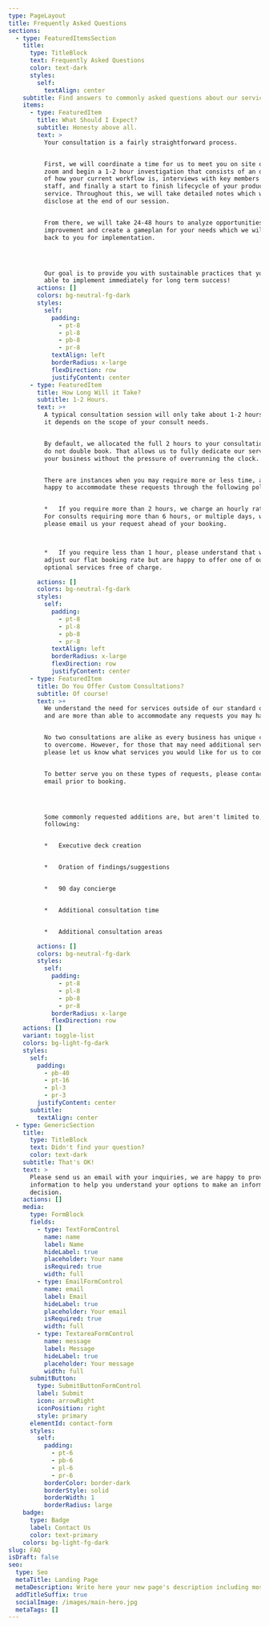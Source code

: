```yaml
---
type: PageLayout
title: Frequently Asked Questions
sections:
  - type: FeaturedItemsSection
    title:
      type: TitleBlock
      text: Frequently Asked Questions
      color: text-dark
      styles:
        self:
          textAlign: center
    subtitle: Find answers to commonly asked questions about our services.
    items:
      - type: FeaturedItem
        title: What Should I Expect?
        subtitle: Honesty above all.
        text: >
          Your consultation is a fairly straightforward process.


          First, we will coordinate a time for us to meet you on site or via
          zoom and begin a 1-2 hour investigation that consists of an overview
          of how your current workflow is, interviews with key members of your
          staff, and finally a start to finish lifecycle of your product or
          service. Throughout this, we will take detailed notes which we will
          disclose at the end of our session.


          From there, we will take 24-48 hours to analyze opportunities for
          improvement and create a gameplan for your needs which we will present
          back to you for implementation.




          Our goal is to provide you with sustainable practices that you will be
          able to implement immediately for long term success!
        actions: []
        colors: bg-neutral-fg-dark
        styles:
          self:
            padding:
              - pt-8
              - pl-8
              - pb-8
              - pr-8
            textAlign: left
            borderRadius: x-large
            flexDirection: row
            justifyContent: center
      - type: FeaturedItem
        title: How Long Will it Take?
        subtitle: 1-2 Hours.
        text: >+
          A typical consultation session will only take about 1-2 hours, though
          it depends on the scope of your consult needs.


          By default, we allocated the full 2 hours to your consultations and we
          do not double book. That allows us to fully dedicate our services to
          your business without the pressure of overrunning the clock.


          There are instances when you may require more or less time, and we are
          happy to accommodate these requests through the following policies:


          *   If you require more than 2 hours, we charge an hourly rate of $85.
          For consults requiring more than 6 hours, or multiple days, we ask to
          please email us your request ahead of your booking.



          *   If you require less than 1 hour, please understand that we cannot
          adjust our flat booking rate but are happy to offer one of our
          optional services free of charge. 

        actions: []
        colors: bg-neutral-fg-dark
        styles:
          self:
            padding:
              - pt-8
              - pl-8
              - pb-8
              - pr-8
            textAlign: left
            borderRadius: x-large
            flexDirection: row
            justifyContent: center
      - type: FeaturedItem
        title: Do You Offer Custom Consultations?
        subtitle: Of course!
        text: >+
          We understand the need for services outside of our standard offerings
          and are more than able to accommodate any requests you may have.


          No two consultations are alike as every business has unique challenges
          to overcome. However, for those that may need additional services,
          please let us know what services you would like for us to conduct.


          To better serve you on these types of requests, please contact us via
          email prior to booking.




          Some commonly requested additions are, but aren't limited to, the
          following:


          *   Executive deck creation


          *   Oration of findings/suggestions


          *   90 day concierge


          *   Additional consultation time


          *   Additional consultation areas

        actions: []
        colors: bg-neutral-fg-dark
        styles:
          self:
            padding:
              - pt-8
              - pl-8
              - pb-8
              - pr-8
            borderRadius: x-large
            flexDirection: row
    actions: []
    variant: toggle-list
    colors: bg-light-fg-dark
    styles:
      self:
        padding:
          - pb-40
          - pt-16
          - pl-3
          - pr-3
        justifyContent: center
      subtitle:
        textAlign: center
  - type: GenericSection
    title:
      type: TitleBlock
      text: Didn't find your question?
      color: text-dark
    subtitle: That's OK!
    text: >
      Please send us an email with your inquiries, we are happy to provide
      information to help you understand your options to make an informed
      decision.
    actions: []
    media:
      type: FormBlock
      fields:
        - type: TextFormControl
          name: name
          label: Name
          hideLabel: true
          placeholder: Your name
          isRequired: true
          width: full
        - type: EmailFormControl
          name: email
          label: Email
          hideLabel: true
          placeholder: Your email
          isRequired: true
          width: full
        - type: TextareaFormControl
          name: message
          label: Message
          hideLabel: true
          placeholder: Your message
          width: full
      submitButton:
        type: SubmitButtonFormControl
        label: Submit
        icon: arrowRight
        iconPosition: right
        style: primary
      elementId: contact-form
      styles:
        self:
          padding:
            - pt-6
            - pb-6
            - pl-6
            - pr-6
          borderColor: border-dark
          borderStyle: solid
          borderWidth: 1
          borderRadius: large
    badge:
      type: Badge
      label: Contact Us
      color: text-primary
    colors: bg-light-fg-dark
slug: FAQ
isDraft: false
seo:
  type: Seo
  metaTitle: Landing Page
  metaDescription: Write here your new page's description including most relevant keywords.
  addTitleSuffix: true
  socialImage: /images/main-hero.jpg
  metaTags: []
---
```

